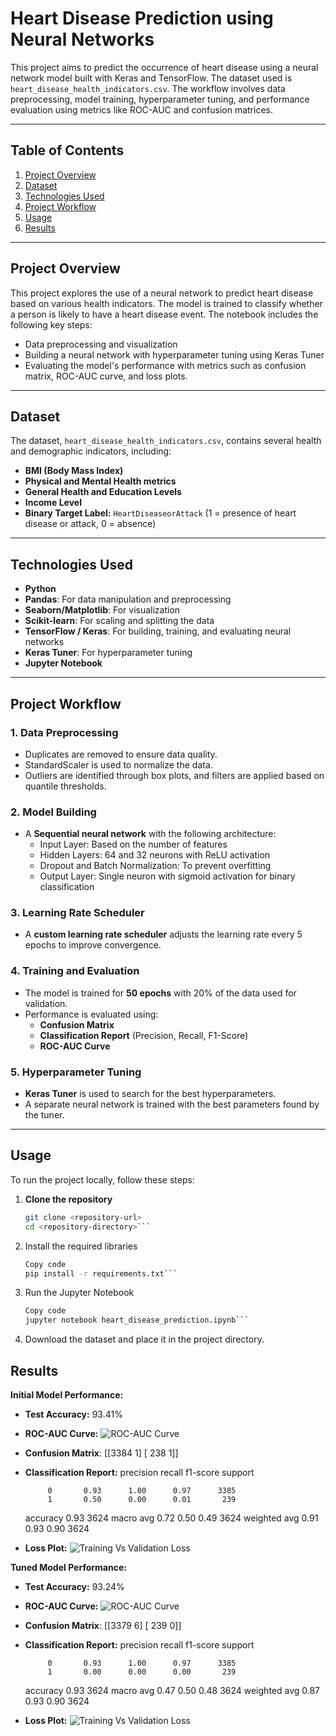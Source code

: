 # Heart Disease Prediction using Neural Networks

This project aims to predict the occurrence of heart disease using a neural network model built with Keras and TensorFlow. The dataset used is `heart_disease_health_indicators.csv`. The workflow involves data preprocessing, model training, hyperparameter tuning, and performance evaluation using metrics like ROC-AUC and confusion matrices.

---

## Table of Contents
1. [Project Overview](#project-overview)  
2. [Dataset](#dataset)  
3. [Technologies Used](#technologies-used)  
4. [Project Workflow](#project-workflow)  
5. [Usage](#usage)  
6. [Results](#results)  

---

## Project Overview
This project explores the use of a neural network to predict heart disease based on various health indicators. The model is trained to classify whether a person is likely to have a heart disease event. The notebook includes the following key steps:
- Data preprocessing and visualization  
- Building a neural network with hyperparameter tuning using Keras Tuner  
- Evaluating the model's performance with metrics such as confusion matrix, ROC-AUC curve, and loss plots.

---

## Dataset
The dataset, `heart_disease_health_indicators.csv`, contains several health and demographic indicators, including:
- **BMI (Body Mass Index)**  
- **Physical and Mental Health metrics**  
- **General Health and Education Levels**  
- **Income Level**  
- **Binary Target Label:** `HeartDiseaseorAttack` (1 = presence of heart disease or attack, 0 = absence)

---

## Technologies Used
- **Python**  
- **Pandas**: For data manipulation and preprocessing  
- **Seaborn/Matplotlib**: For visualization  
- **Scikit-learn**: For scaling and splitting the data  
- **TensorFlow / Keras**: For building, training, and evaluating neural networks  
- **Keras Tuner**: For hyperparameter tuning  
- **Jupyter Notebook**

---

## Project Workflow

### 1. **Data Preprocessing**
- Duplicates are removed to ensure data quality.
- StandardScaler is used to normalize the data.
- Outliers are identified through box plots, and filters are applied based on quantile thresholds.

### 2. **Model Building**
- A **Sequential neural network** with the following architecture:
  - Input Layer: Based on the number of features
  - Hidden Layers: 64 and 32 neurons with ReLU activation  
  - Dropout and Batch Normalization: To prevent overfitting  
  - Output Layer: Single neuron with sigmoid activation for binary classification

### 3. **Learning Rate Scheduler**
- A **custom learning rate scheduler** adjusts the learning rate every 5 epochs to improve convergence.

### 4. **Training and Evaluation**
- The model is trained for **50 epochs** with 20% of the data used for validation.  
- Performance is evaluated using:
  - **Confusion Matrix**
  - **Classification Report** (Precision, Recall, F1-Score)
  - **ROC-AUC Curve**

### 5. **Hyperparameter Tuning**
- **Keras Tuner** is used to search for the best hyperparameters.
- A separate neural network is trained with the best parameters found by the tuner.

---

## Usage
To run the project locally, follow these steps:

1. **Clone the repository**  
   ```bash
   git clone <repository-url>
   cd <repository-directory>```

2. Install the required libraries

    ```bash
    Copy code
    pip install -r requirements.txt```

3.  Run the Jupyter Notebook

    ```bash
    Copy code
    jupyter notebook heart_disease_prediction.ipynb```

4. Download the dataset and place it in the project directory.

## Results
**Initial Model Performance:**
- **Test Accuracy:** 93.41%
- **ROC-AUC Curve:** 
![ROC-AUC Curve](ROC-AUCCurvePre.png)

- **Confusion Matrix**:
 [[3384    1]
 [ 238    1]]
- **Classification Report:**
               precision    recall  f1-score   support

           0       0.93      1.00      0.97      3385
           1       0.50      0.00      0.01       239

    accuracy                           0.93      3624
   macro avg       0.72      0.50      0.49      3624
weighted avg       0.91      0.93      0.90      3624
- **Loss Plot:**
![Training Vs Validation Loss](TrainingVsValidationLossPre.png)

**Tuned Model Performance:**
- **Test Accuracy:** 93.24%
- **ROC-AUC Curve:**
![ROC-AUC Curve](ROC-AUCCurvePost.png)

- **Confusion Matrix**:
 [[3379    6]
 [ 239    0]]
- **Classification Report:**
               precision    recall  f1-score   support

           0       0.93      1.00      0.97      3385
           1       0.00      0.00      0.00       239

    accuracy                           0.93      3624
   macro avg       0.47      0.50      0.48      3624
weighted avg       0.87      0.93      0.90      3624
- **Loss Plot:**
![Training Vs Validation Loss](TrainingVsValidationLossPost.png)

